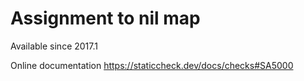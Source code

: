 # Assignment to nil map

Available since
    2017.1

Online documentation
    https://staticcheck.dev/docs/checks#SA5000
